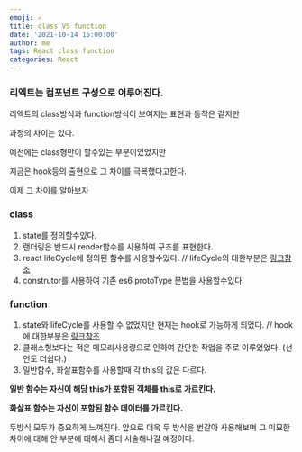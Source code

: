```yaml
---
emoji: ✍️
title: class VS function
date: '2021-10-14 15:00:00'
author: me
tags: React class function
categories: React
---
```


### 리엑트는 컴포넌트 구성으로 이루어진다.

리엑트의 class방식과 function방식이 보여지는 표현과 동작은 같지만

과정의 차이는 있다.

예전에는 class형만이 할수있는 부분이있었지만

지금은 hook등의 출현으로 그 차이를 극복했다고한다.

이제 그 차이를 알아보자

### class

1.  state를 정의할수있다.
2.  랜더링은 반드시 render함수를 사용하여 구조를 표현한다.
3.  react lifeCycle에 정의된 함수를 사용할수있다. // lifeCycle의 대한부분은 [링크참조](https://www.notion.so/LifeCycle-17c2e183a33e40f59c3ec4d07609bb09)
4.  construtor를 사용하여 기존 es6 protoType 문법을 사용할수있다.

### function

1.  state와 lifeCycle를 사용할 수 없었지만 현재는 hook로 가능하게 되었다. // hook에 대한부분은 [링크참조](https://www.notion.so/HOOK-7eb862cc3306417c8a7cddcf6059b053)
2.  클래스형보다는 적은 메모리사용량으로 인하여 간단한 작업을 주로 이루었었다. (선언도 더쉽다.)
3.  일반함수, 화살표함수를 사용할때 각 this의 값은 다르다.

**일반 함수는 자신이 해당 this가 포함된 객체를 this로 가르킨다.**

**화살표 함수는 자신이 포함된 함수 데이터를 가르킨다.**

두방식 모두가 중요하게 느껴진다. 앞으로 더욱 두 방식을 번갈아 사용해보며 그 미묘한 차이에 대해 안 부분에 대해서 좀더 서술해나갈 예정이다.
